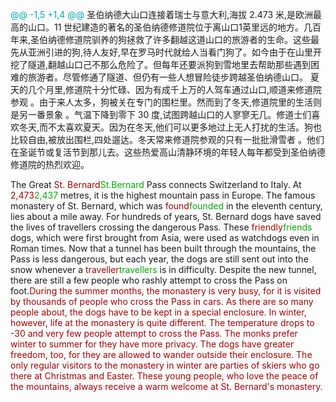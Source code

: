 



<span style="color:#0AA">@@ -1,5 +1,4 @@</span>
圣伯纳德大山口连接着瑞士与意大利,海拔 2.473 米,是欧洲最高的山口。11 世纪建造的著名的圣伯纳德修道院位于离山口1英里远的地方。几百年来,圣伯纳德修道院驯养的狗拯救了许多翻越这道山口的旅游者的生命。这些最先从亚洲引进的狗,待人友好,早在罗马时代就给人当看门狗了。如今由于在山里开挖了隧道,翻越山口己不那么危险了。但每年还要派狗到雪地里去帮助那些遇到困难的旅游者。尽管修通了隧道、但仍有一些人想冒险徒步跨越圣伯纳德山口。
夏天的几个月里,修道院十分忙碌、因为有成千上万的人驾车通过山口,顺道来修道院参观 。由于来人太多，狗被关在专门的围栏里。然而到了冬天,修道院里的生活则是另一番景象 。气温下降到零下 30 度,试图跨越山口的人寥寥无几。修道士们喜欢冬天,而不太喜欢夏天。因为在冬天,他们可以更多地过上无人打扰的生活。狗也比较自由,被放出围栏,四处遛达。冬天常来修道院参观的只有一批批滑雪者 。他们在圣诞节或复活节到那儿去。这些热爱高山清静环境的年轻人每年都受到圣伯纳德修道院的热烈欢迎。

The Great <span style="color:#A00">St. Bernard</span><span style="color:#0A0">St.Bernard</span> Pass connects Switzerland to Italy. At <span style="color:#A00">2,473</span><span style="color:#0A0">2,437</span> metres, it is the highest mountain pass in Europe. The famous monastery of St. Bernard, which was <span style="color:#A00">found</span><span style="color:#0A0">founded</span> in the eleventh century, lies about a mile away. For hundreds of years, St. Bernard dogs have saved the lives of travellers crossing the dangerous Pass. These <span style="color:#A00">friendly</span><span style="color:#0A0">friends</span> dogs, which were first brought from Asia, were used as watchdogs even in Roman times. Now that a tunnel has been built through the mountains, the Pass is less dangerous, but each year, the dogs are still sent out into the snow whenever a <span style="color:#A00">traveller</span><span style="color:#0A0">travellers</span> is in difficulty. Despite the new tunnel, there are still a few people who rashly attempt to cross the Pass on foot.<span style="color:#A00">During the summer months, the monastery is very busy, for it is visited by thousands of people who cross the Pass in cars. As there are so many people about, the dogs have to be kept in a special enclosure. In winter, however, life at the monastery is quite different. The temperature drops to -30 and very few people attempt to cross the Pass. The monks prefer winter to summer for they have more privacy. The dogs have greater freedom, too, for they are allowed to wander outside their enclosure. The only regular visitors to the monastery in winter are parties of skiers who go there at Christmas and Easter. These young people, who love the peace of the mountains, always receive a warm welcome at St. Bernard's monastery.</span>
